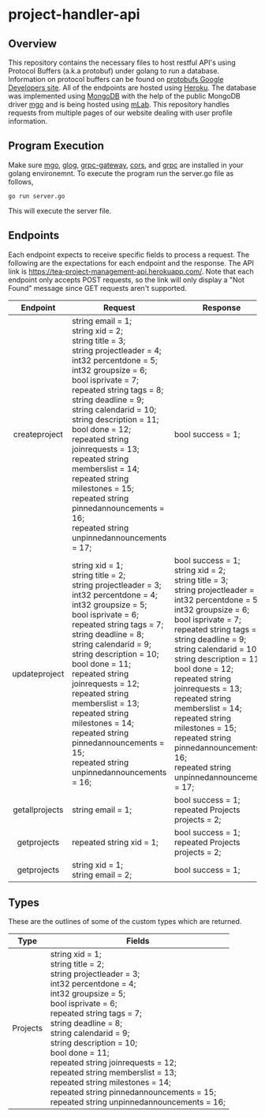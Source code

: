 # project-handler-api

## Overview ##
This repository contains the necessary files to host restful API's using Protocol Buffers (a.k.a protobuf) under golang to run a database. Information on protocol buffers
can be found on [protobufs Google Developers site](https://developers.google.com/protocol-buffers/docs/proto3).
All of the endpoints are hosted using [Heroku](https://www.heroku.com). The database was implemented using [MongoDB](https://mongodb.com)
with the help of the public MongoDB driver [mgo](https://github.com/globalsign/mgo) and is being hosted using [mLab](https://mlab.com).
This repository handles requests from multiple pages of our website dealing with user profile information.

## Program Execution ##
Make sure [mgo](https://github.com/globalsign/mgo), [glog](https://github.com/golang/glog), [grpc-gateway](https://github.com/grpc-ecosystem/grpc-gateway), 
[cors](https://github.com/rs/cors), and [grpc](https://godoc.org/google.golang.org/grpc) are installed in your golang environemnt. To execute the program 
run the server.go file as follows,

	go run server.go

This will execute the server file.

## Endpoints ##
Each endpoint expects to receive specific fields to process a request. The following are the expectations for each endpoint and the response. The API link is https://tea-project-management-api.herokuapp.com/. Note that each endpoint only accepts POST requests, so the link will only display a "Not Found" message since GET requests aren't supported.

| Endpoint | Request | Response |
|:--------:|---------|----------|
| createproject | string email = 1;<br>string xid = 2;<br>string title = 3;<br>string projectleader = 4;<br>int32 percentdone = 5;<br>int32 groupsize = 6;<br>bool isprivate = 7;<br>repeated string tags = 8;<br>string deadline = 9;<br>string calendarid = 10;<br>string description = 11;<br>bool done = 12;<br>repeated string joinrequests = 13;<br>repeated string memberslist = 14;<br>repeated string milestones = 15;<br>repeated string pinnedannouncements = 16;<br>repeated string unpinnedannouncements = 17; | bool success = 1; |
| updateproject | string xid = 1;<br>string title = 2;<br>string projectleader = 3;<br>int32 percentdone = 4;<br>int32 groupsize = 5;<br>bool isprivate = 6;<br>repeated string tags = 7;<br>string deadline = 8;<br>string calendarid = 9;<br>string description = 10;<br>bool done = 11;<br>repeated string joinrequests = 12;<br>repeated string memberslist = 13;<br>repeated string milestones = 14;<br>repeated string pinnedannouncements = 15;<br>repeated string unpinnedannouncements = 16; | bool success = 1;<br>string xid = 2;<br>string title = 3;<br>string projectleader = 4;<br>int32 percentdone = 5;<br>int32 groupsize = 6;<br>bool isprivate = 7;<br>repeated string tags = 8;<br>string deadline = 9;<br>string calendarid = 10;<br>string description = 11;<br>bool done = 12;<br>repeated string joinrequests = 13;<br>repeated string memberslist = 14;<br>repeated string milestones = 15;<br>repeated string pinnedannouncements = 16;<br>repeated string unpinnedannouncements = 17;|
| getallprojects | string email = 1; | bool success = 1;<br>repeated Projects projects = 2; |
| getprojects | repeated string xid = 1; | bool success = 1;<br>repeated Projects projects = 2; |
| getprojects | string xid = 1;<br>string email = 2; | bool success = 1; |



## Types ##
These are the outlines of some of the custom types which are returned.

| Type | Fields |
|:--------:|---------|
| Projects | string xid = 1;<br>string title = 2;<br>string projectleader = 3;<br>int32 percentdone = 4;<br>int32 groupsize = 5;<br>bool isprivate = 6;<br>repeated string tags = 7;<br>string deadline = 8;<br>string calendarid = 9;<br>string description = 10;<br>bool done = 11;<br>repeated string joinrequests = 12;<br>repeated string memberslist = 13;<br>repeated string milestones = 14;<br>repeated string pinnedannouncements = 15;<br>repeated string unpinnedannouncements = 16; |

